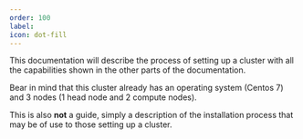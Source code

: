 ```yaml
---
order: 100
label:
icon: dot-fill
---
```


This documentation will describe the process of setting up a cluster with all the capabilities shown in the other parts of the documentation.

Bear in mind that this cluster already has an operating system (Centos 7) and 3 nodes (1 head node and 2 compute nodes).

This is also **not** a guide, simply a description of the installation process that may be of use to those setting up a cluster.


